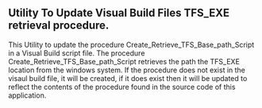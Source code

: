 
## Utility To Update Visual Build Files TFS_EXE retrieval procedure. 

This Utility to update the procedure Create_Retrieve_TFS_Base_path_Script in a Visual Build script file. The procedure Create_Retrieve_TFS_Base_path_Script retrieves the path the TFS_EXE location from the windows system. If the procedure does not exist in the visaul build file, it will be created, if it does exist then it will be updated to reflect the contents of the procedure found in the source code of this application.

